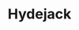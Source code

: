 ---
layout: tag-list
type: tag
title: Hydejack
slug: hydejack
category: study
sidebar: true
description: >
   R2cord hydejack
---